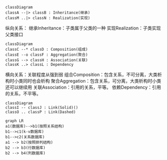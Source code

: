 ```mermaid
classDiagram
classA --|> classB : Inheritance(继承)
classM ..|> classN : Realization(实现)
```



纵向关系：
继承Inheritance：子类属于父类的一种
实现Realization：子类实现父类接口



```mermaid
classDiagram
classC --* classD : Composition(组成)
classE --o classF : Aggregation(聚合)
classG --> classH : Association(关联)
classK ..> classL : Dependency
```

横向关系：关联程度从强到弱
组合Composition：包含关系，不可分离，大类析构时小类同时也会析构
聚合Aggregation：包含关系，可分离，大类析构时小类还可以继续用
关联Association：引用的关系，平等。
依赖Dependency：引用的关系，不平等。

```mermaid
classDiagram
classI -- classJ : Link(Solid)()
classO .. classP : Link(Dashed)
```




```mermaid
graph LR
a1(数据库)-->b1(按照关系结构)
b1-->c1(k-v数据库) 
b1-->c2(关系数据库)
a1 --> b2(按照排列结构)
b2 --> b3(行数据库)
b2 --> b4(列数据库)
```
